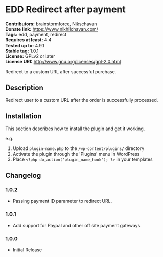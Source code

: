 # EDD Redirect after payment #
**Contributors:** brainstormforce, Nikschavan  
**Donate link:** https://www.nikhilchavan.com/  
**Tags:** edd, payment, redirect  
**Requires at least:** 4.4  
**Tested up to:** 4.9.1  
**Stable tag:** 1.0.1  
**License:** GPLv2 or later  
**License URI:** http://www.gnu.org/licenses/gpl-2.0.html  

Redirect to a custom URL after successful purchase.

## Description ##

Redirect user to a custom URL after the order is successfully processed.

## Installation ##

This section describes how to install the plugin and get it working.

e.g.

1. Upload `plugin-name.php` to the `/wp-content/plugins/` directory
1. Activate the plugin through the 'Plugins' menu in WordPress
1. Place `<?php do_action('plugin_name_hook'); ?>` in your templates


## Changelog ##

### 1.0.2 ###
- Passing payment ID parameter to redirect URL.

### 1.0.1 ###
- Add support for Paypal and other off site payment gateways.

### 1.0.0 ###
- Initial Release
